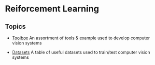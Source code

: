 # Reiforcement Learning

## Topics

-   [Toolbox](http://scikit-learn.org/stable/) An assortment of tools & example used to develop computer vision systems

-   [Datasets](http://www.astropy.org/) A table of useful datasets used to train/test computer vision systems







